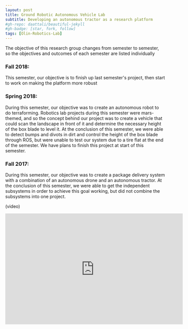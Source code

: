 ```yaml
---
layout: post
title: Ground Robotic Autonomous Vehicle Lab
subtitle: Developing an autonomous tractor as a research platform
#gh-repo: daattali/beautiful-jekyll
#gh-badge: [star, fork, follow]
tags: [Olin-Robotics-Lab]
---
```

The objective of this research group changes from semester to semester, so the objectives and outcomes of each semester are listed individually

### Fall 2018:

This semester, our objective is to finish up last semester's project, then start to work on making the platform more robust

### Spring 2018:

During this semester, our objective was to create an autonomous robot to do terraforming. Robotics lab projects during this semester were mars-themed, and so the concept behind our project was to create a vehicle that could scan the landscape in front of it and determine the necessary height of the box blade to level it. At the conclusion of this semester, we were able to detect bumps and divots in dirt and control the height of the box blade through ROS, but were unable to test our system due to a tire flat at the end of the semester. We have plans to finish this project at start of this semester.

### Fall 2017:
During this semester, our objective was to create a package delivery system with a combination of an autonomous drone and an autonomous tractor. At the conclusion of this semester, we were able to get the independent subsystems in order to achieve this goal working, but did not combine the subsystems into one project.

(video)
<style>
.videoWrapper {
	position: relative;
	padding-bottom: 56.25%;
	padding-top: 25px;
	height: 0;
}
.videoWrapper iframe {
	position: absolute;
	top: 0;
	left: 0;
	width: 100%;
	height: 100%;
}
</style>
<div>
    <!-- Copy & Pasted from YouTube -->
    <iframe width="560" height="349" src="http://www.youtube.com/embed/n_dZNLr2cME?rel=0&hd=1" frameborder="0" allowfullscreen></iframe>
</div>

